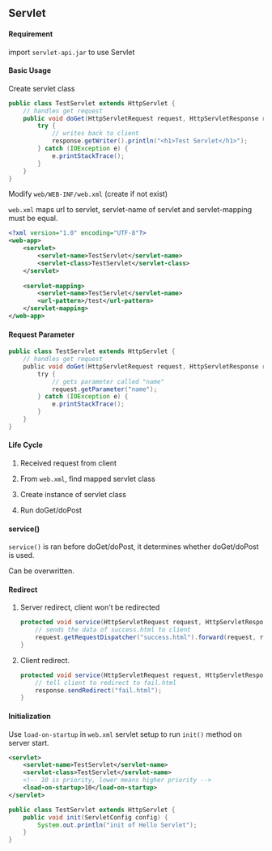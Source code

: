 ## Servlet

#### Requirement

import `servlet-api.jar` to use Servlet

#### Basic Usage

Create servlet class

```java
public class TestServlet extends HttpServlet {
    // handles get request
    public void doGet(HttpServletRequest request, HttpServletResponse response) {
        try {
            // writes back to client
            response.getWriter().println("<h1>Test Servlet</h1>");
        } catch (IOException e) {
            e.printStackTrace();
        }
    }
}
```

Modify `web/WEB-INF/web.xml` (create if not exist)

`web.xml` maps url to servlet, servlet-name of servlet and servlet-mapping must be equal.

```xml
<?xml version="1.0" encoding="UTF-8"?>
<web-app>
    <servlet>
        <servlet-name>TestServlet</servlet-name>
        <servlet-class>TestServlet</servlet-class>
    </servlet>
    
    <servlet-mapping>
        <servlet-name>TestServlet</servlet-name>
        <url-pattern>/test</url-pattern>
    </servlet-mapping>
</web-app>
```

#### Request Parameter

```java
public class TestServlet extends HttpServlet {
    // handles get request
    public void doGet(HttpServletRequest request, HttpServletResponse response) {
        try {
            // gets parameter called "name"
            request.getParameter("name");
        } catch (IOException e) {
            e.printStackTrace();
        }
    }
}
```

#### Life Cycle

1. Received request from client

2. From `web.xml`, find mapped servlet class

3. Create instance of servlet class

4. Run doGet/doPost

#### service()

`service()` is ran before doGet/doPost, it determines whether doGet/doPost is used.

Can be overwritten.

#### Redirect

1. Server redirect, client won't be redirected
   
   ```java
   protected void service(HttpServletRequest request, HttpServletResponse response) {
       // sends the data of success.html to client
       request.getRequestDispatcher("success.html").forward(request, response);
   }
   ```

2. Client redirect.
   
   ```java
   protected void service(HttpServletRequest request, HttpServletResponse response) {
       // tell client to redirect to fail.html
       response.sendRedirect("fail.html");
   }
   ```

#### Initialization

Use `load-on-startup` in `web.xml` servlet setup to run `init()` method on server start.

```xml
<servlet>
    <servlet-name>TestServlet</servlet-name>
    <servlet-class>TestServlet</servlet-name>
    <!-- 10 is priority, lower means higher priority -->
    <load-on-startup>10</load-on-startup>
</servlet>
```

```java
public class TestServlet extends HttpServlet {
    public void init(ServletConfig config) {
        System.out.println("init of Hello Servlet");
    }
}
```
